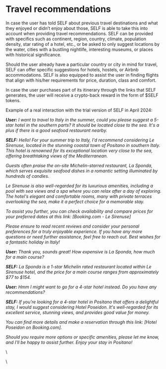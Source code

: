 # Travel recommendations

In case the user has told SELF about previous travel destinations and what they enjoyed or didn’t enjoy about those, SELF is able to take this into account when providing travel recommendations. SELF can be provided with specifics such as continent, region, country, climate, population density, star rating of a hotel, etc., or be asked to only suggest locations by the water, cities with a bustling nightlife, interesting museums, or places with historical significance.&#x20;

Should the user already have a particular country or city in mind for travel, SELF can offer specific suggestions for hotels, hostels, or Airbnb accommodations. SELF is also equipped to assist the user in finding flights that align with his/her requirements for price, duration, class and comfort.&#x20;

In case the user purchases part of its itinerary through the links that SELF generates, the user will receive a crypto-back reward in the form of $SELF tokens.&#x20;

Example of a real interaction with the trial version of SELF in April 2024:

_**User:** I want to travel to Italy in the summer, could you please suggest a 5-star hotel in the southern parts? It should be located close to the sea. It's a plus if there is a good seafood restaurant nearby._

_**SELF:** Hello! For your summer trip to Italy, I'd recommend considering Le Sirenuse, located in the stunning coastal town of Positano in southern Italy. This hotel is renowned for its exceptional location very close to the sea, offering breathtaking views of the Mediterranean._&#x20;

_Guests often praise the on-site Michelin-starred restaurant, La Sponda, which serves exquisite seafood dishes in a romantic setting illuminated by hundreds of candles._ &#x20;

_Le Sirenuse is also well-regarded for its luxurious amenities, including a pool with sea views and a spa where you can relax after a day of exploring. The hotel's elegant and comfortable rooms, many with private terraces overlooking the sea, make it a perfect choice for a memorable stay._ &#x20;

_To assist you further, you can check availability and compare prices for your preferred dates at this link: \[Booking.com - Le Sirenuse]_

_Please ensure to read recent reviews and consider your personal preferences for a truly enjoyable experience. If you have any more questions or need further assistance, feel free to reach out. Best wishes for a fantastic holiday in Italy!_

_**User:** Thank you, sounds great! How expensive is La Sponda, how much for a main course?_

_**SELF:** La Sponda is a 1-star Michelin rated restaurant located within Le Sirenuse hotel, and the price for a main course ranges from approximately $77 to $154._&#x20;

_**User:** Hmm I might want to go for a 4-star hotel instead. Do you have any recommendations?_

_**SELF:** If you're looking for a 4-star hotel in Positano that offers a delightful stay, I would suggest considering Hotel Poseidon. It's well-regarded for its excellent service, stunning views, and provides good value for money._&#x20;

_You can find more details and make a reservation through this link: \[Hotel Poseidon on Booking.com]._ &#x20;

_Should you require more options or specific amenities, please let me know, and I'll be happy to assist further.  Enjoy your stay in Positano!_

\


\
